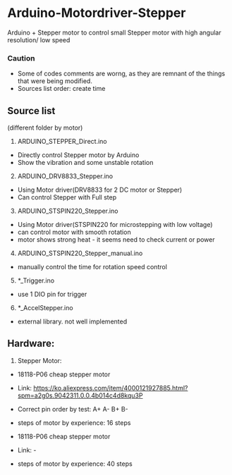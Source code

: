 # Arduino-Motordriver-Stepper


Arduino + Stepper motor to control small Stepper motor with high angular resolution/ low speed

### Caution
* Some of codes comments are worng, as they are remnant of the things that were being modified.
* Sources list order:  create time 


## Source list 
(different folder by motor)

1. ARDUINO_STEPPER_Direct.ino
 * Directly control Stepper motor by Arduino
 * Show the vibration and some unstable rotation  
2. ARDUINO_DRV8833_Stepper.ino
 * Using Motor driver(DRV8833 for 2 DC motor or Stepper)
 * Can control Stepper with Full step
3. ARDUINO_STSPIN220_Stepper.ino
 * Using Motor driver(STSPIN220 for microstepping with low voltage)
 * can control motor with smooth rotation
 * motor shows strong heat - it seems need to check current or power
4. ARDUINO_STSPIN220_Stepper_manual.ino
 * manually control the time for rotation speed control
5. *_Trigger.ino
 * use 1 DIO pin for trigger
6. *_AccelStepper.ino
 * external library. not well implemented


## Hardware:

1. Stepper Motor: 
 *  18118-P06 cheap stepper motor
 * Link: https://ko.aliexpress.com/item/4000121927885.html?spm=a2g0s.9042311.0.0.4b014c4d8kqu3P
 * Correct pin order by test: A+ A- B+ B-
 * steps of motor by experience: 16 steps 
 
 *  18118-P06 cheap stepper motor
 * Link: -
 * steps of motor by experience: 40 steps 
 
